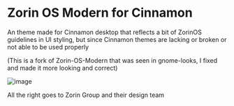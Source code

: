 # Zorin OS Modern for Cinnamon
An theme made for Cinnamon desktop that reflects a bit of ZorinOS guidelines in UI styling, but since Cinnamon themes are lacking or broken or not able to be used properly

(This is a fork of Zorin-OS-Modern that was seen in gnome-looks, I fixed and made it more looking and correct)


![image](https://github.com/user-attachments/assets/c8156704-c432-4015-aadc-005de7ab71dc)

All the right goes to Zorin Group and their design team
